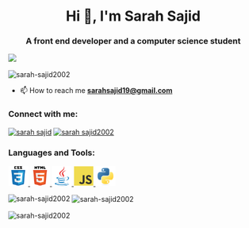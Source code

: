 <h1 align="center">Hi 👋, I'm Sarah Sajid</h1>
<h3 align="center">A front end developer and a computer science student</h3>

<img aling="right" width="400" src ="https://cdn.dribbble.com/users/4055494/screenshots/15215756/media/d2b66c4ca0192aa26d103448b3d1518b.gif">

<p align="left"> <img src="https://komarev.com/ghpvc/?username=sarah-sajid2002&label=Profile%20views&color=0e75b6&style=flat" alt="sarah-sajid2002" /> </p>

- 📫 How to reach me **sarahsajid19@gmail.com**

<h3 align="left">Connect with me:</h3>
<p align="left">
<a href="https://linkedin.com/in/sarah sajid" target="blank"><img align="center" src="https://raw.githubusercontent.com/rahuldkjain/github-profile-readme-generator/master/src/images/icons/Social/linked-in-alt.svg" alt="sarah sajid" height="30" width="40" /></a>
<a href="https://instagram.com/sarah sajid2002" target="blank"><img align="center" src="https://raw.githubusercontent.com/rahuldkjain/github-profile-readme-generator/master/src/images/icons/Social/instagram.svg" alt="sarah sajid2002" height="30" width="40" /></a>
</p>

<h3 align="left">Languages and Tools:</h3>
<p align="left"> <a href="https://www.w3schools.com/css/" target="_blank" rel="noreferrer"> <img src="https://raw.githubusercontent.com/devicons/devicon/master/icons/css3/css3-original-wordmark.svg" alt="css3" width="40" height="40"/> </a> <a href="https://www.w3.org/html/" target="_blank" rel="noreferrer"> <img src="https://raw.githubusercontent.com/devicons/devicon/master/icons/html5/html5-original-wordmark.svg" alt="html5" width="40" height="40"/> </a> <a href="https://www.java.com" target="_blank" rel="noreferrer"> <img src="https://raw.githubusercontent.com/devicons/devicon/master/icons/java/java-original.svg" alt="java" width="40" height="40"/> </a> <a href="https://developer.mozilla.org/en-US/docs/Web/JavaScript" target="_blank" rel="noreferrer"> <img src="https://raw.githubusercontent.com/devicons/devicon/master/icons/javascript/javascript-original.svg" alt="javascript" width="40" height="40"/> </a> <a href="https://www.python.org" target="_blank" rel="noreferrer"> <img src="https://raw.githubusercontent.com/devicons/devicon/master/icons/python/python-original.svg" alt="python" width="40" height="40"/> </a> </p>

<p><img align="left" src="https://github-readme-stats.vercel.app/api/top-langs?username=sarah-sajid2002&show_icons=true&locale=en&layout=compact" alt="sarah-sajid2002" /></p>

<p>&nbsp;<img align="center" src="https://github-readme-stats.vercel.app/api?username=sarah-sajid2002&show_icons=true&locale=en" alt="sarah-sajid2002" /></p>

<p><img align="center" src="https://github-readme-streak-stats.herokuapp.com/?user=sarah-sajid2002&" alt="sarah-sajid2002" /></p>
